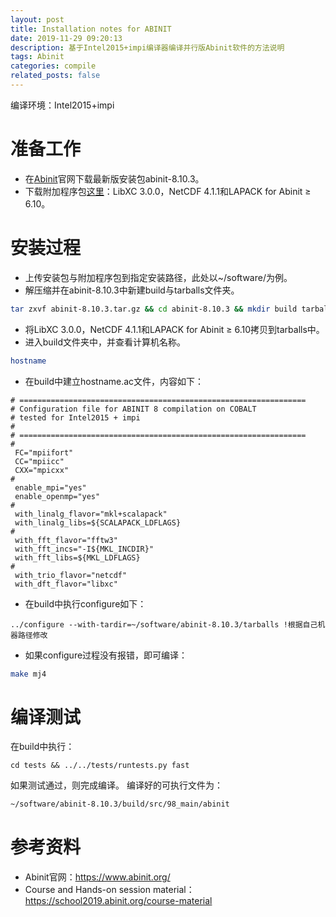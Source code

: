 ```yaml
---
layout: post
title: Installation notes for ABINIT
date: 2019-11-29 09:20:13
description: 基于Intel2015+impi编译器编译并行版Abinit软件的方法说明
tags: Abinit
categories: compile
related_posts: false
---
```




编译环境：Intel2015+impi

# 准备工作

* 在[Abinit](https://www.abinit.org/)官网下载最新版安装包abinit-8.10.3。
* 下载附加程序包[这里](https://www.abinit.org/fallbacks)：LibXC 3.0.0，NetCDF 4.1.1和LAPACK for Abinit ≥ 6.10。

# 安装过程

* 上传安装包与附加程序包到指定安装路径，此处以~/software/为例。
* 解压缩并在abinit-8.10.3中新建build与tarballs文件夹。
``` bash
tar zxvf abinit-8.10.3.tar.gz && cd abinit-8.10.3 && mkdir build tarballs
```
* 将LibXC 3.0.0，NetCDF 4.1.1和LAPACK for Abinit ≥ 6.10拷贝到tarballs中。
* 进入build文件夹中，并查看计算机名称。
``` bash
hostname
```
* 在build中建立hostname.ac文件，内容如下：
```
# ================================================================
# Configuration file for ABINIT 8 compilation on COBALT
# tested for Intel2015 + impi
#
# ================================================================
#
 FC="mpiifort"
 CC="mpiicc"
 CXX="mpicxx"
#
 enable_mpi="yes"
 enable_openmp="yes"
#
 with_linalg_flavor="mkl+scalapack"
 with_linalg_libs=${SCALAPACK_LDFLAGS}
#
 with_fft_flavor="fftw3"
 with_fft_incs="-I${MKL_INCDIR}"
 with_fft_libs=${MKL_LDFLAGS}
#
 with_trio_flavor="netcdf"
 with_dft_flavor="libxc"
```
* 在build中执行configure如下：
```
../configure --with-tardir=~/software/abinit-8.10.3/tarballs !根据自己机器路径修改
```
* 如果configure过程没有报错，即可编译：
``` bash
make mj4
```

# 编译测试
在build中执行：
```
cd tests && ../../tests/runtests.py fast
```
如果测试通过，则完成编译。
编译好的可执行文件为：
``` bash
~/software/abinit-8.10.3/build/src/98_main/abinit 
```

# 参考资料
* Abinit官网：https://www.abinit.org/
* Course and Hands-on session material：https://school2019.abinit.org/course-material
